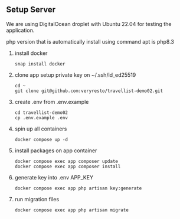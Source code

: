 ## Setup Server
We are using DigitalOcean droplet with Ubuntu 22.04 for testing the application.

php version that is automatically install using command apt is php8.3

1. install docker
    ````
    snap install docker
    ````
2. clone app
    setup private key on ~/.ssh/id_ed25519
    ````
    cd ~
    git clone git@github.com:veryresto/travellist-demo02.git
    ````
3. create .env from .env.example
    ````
    cd travellist-demo02
    cp .env.example .env
    ````
4. spin up all containers
    ````
    docker compose up -d
    ````
5. install packages on app container
    ````
    docker compose exec app composer update
    docker compose exec app composer install
    ````
6. generate key into .env APP_KEY
    ````
    docker compose exec app php artisan key:generate
    ````
7. run migration files
    ````
    docker compose exec app php artisan migrate
    ````
